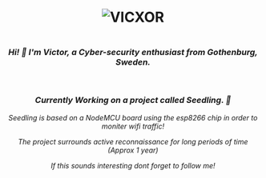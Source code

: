 <body>
  <head>
  </head>
<h1 align="center">
  <br>
  <a> <img src="https://i.imgur.com/1psZJ4k.png" alt="VICXOR"></a>
</h1>
<h3 align="center">
  <br>
 <i>Hi! 👋 I'm Victor, a Cyber-security enthusiast from Gothenburg, Sweden.<i>
</h3>
<br>
<h3 align="center"> Currently Working on a project called Seedling. 🌱 </h3>
<p align="center"> Seedling is based on a NodeMCU board using the esp8266 chip in order to moniter wifi traffic! </p>
<p align="center"> The project surrounds active reconnaissance for long periods of time (Approx 1 year)</p>
<p align="center"> If this sounds interesting dont forget to follow me!</p>
</body>

